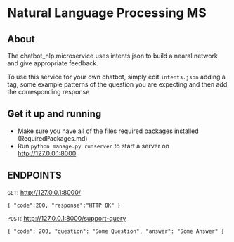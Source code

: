 # Natural Language Processing MS

## About

The chatbot_nlp microservice uses intents.json to build a nearal network and give appropriate feedback.

To use this service for your own chatbot, simply edit `intents.json` adding a tag, some example patterns of the question you are expecting and then add the corresponding response

## Get it up and running

* Make sure you have all of the files required packages installed (RequiredPackages.md)
* Run `python manage.py runserver` to start a server on http://127.0.0.1:8000

## ENDPOINTS

`GET`: http://127.0.0.1:8000/

`{
    "code":200,
    "response":"HTTP OK"
}`

`POST`: http://127.0.0.1:8000/support-query

`{
    "code": 200,
    "question": "Some Question",
    "answer": "Some Answer"
}`